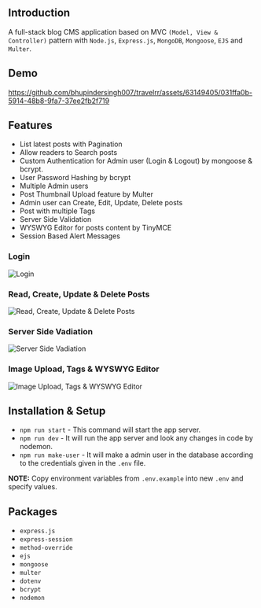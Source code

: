 ## Introduction
A full-stack blog CMS application based on MVC ```(Model, View & Controller)``` pattern with ```Node.js```, ```Express.js```, ```MongoDB```, ```Mongoose```, ```EJS``` and ```Multer```.

## Demo
https://github.com/bhupindersingh007/travelrr/assets/63149405/031ffa0b-5914-48b8-9fa7-37ee2fb2f719

## Features
- List latest posts with Pagination
- Allow readers to Search posts
- Custom Authentication for Admin user (Login & Logout) by mongoose & bcrypt.
- User Password Hashing by bcrypt
- Multiple Admin users
- Post Thumbnail Upload feature by Multer
- Admin user can Create, Edit, Update, Delete posts
- Post with multiple Tags
- Server Side Validation
- WYSWYG Editor for posts content by TinyMCE
- Session Based Alert Messages

### Login
![Login](https://github.com/bhupindersingh007/travelrr/assets/63149405/0b14c89d-878f-42c0-bd78-ade343c2d8dc)

### Read, Create, Update & Delete Posts 
![Read, Create, Update & Delete Posts](https://github.com/bhupindersingh007/travelrr/assets/63149405/07e90896-603c-4471-a17f-e4ccf56e4f43)

### Server Side Vadiation
![Server Side Vadiation](https://github.com/bhupindersingh007/travelrr/assets/63149405/4acb71be-143b-4206-acbb-eb953590ead3)

### Image Upload, Tags & WYSWYG Editor
![Image Upload, Tags & WYSWYG Editor](https://github.com/bhupindersingh007/travelrr/assets/63149405/0aa88e64-3b72-40b8-9a50-4b4f76fc3056)


## Installation & Setup

- ```npm run start``` - This command will start the app server.
- ```npm run dev``` - It will run the app server and look any changes in code by nodemon. 
- ```npm run make-user``` - It will make a admin user in the database according to the credentials given in the ```.env``` file.
  
**NOTE:** Copy environment variables from ```.env.example``` into new ```.env``` and specify values.
 
## Packages
- ```express.js```
- ```express-session```
- ```method-override```
- ```ejs```
- ```mongoose```
- ```multer```
- ```dotenv```
- ```bcrypt```
- ```nodemon```
